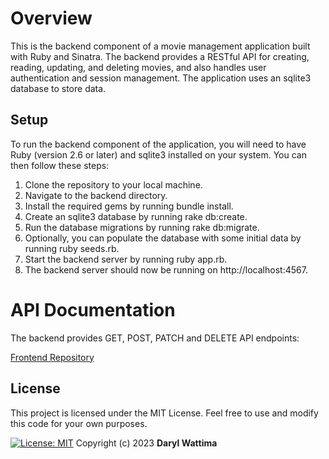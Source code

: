 
# Overview
This is the backend component of a movie management application built with Ruby and Sinatra. The backend provides a RESTful API for creating, reading, updating, and deleting movies, and also handles user authentication and session management. The application uses an sqlite3 database to store data.

## Setup
To run the backend component of the application, you will need to have Ruby (version 2.6 or later) and sqlite3 installed on your system. You can then follow these steps:

1. Clone the repository to your local machine.
2. Navigate to the backend directory.
3. Install the required gems by running bundle install.
4. Create an sqlite3 database by running rake db:create.
5. Run the database migrations by running rake db:migrate.
6. Optionally, you can populate the database with some initial data by running ruby seeds.rb.
7. Start the backend server by running ruby app.rb.
8. The backend server should now be running on http://localhost:4567.

# API Documentation
The backend provides GET, POST, PATCH and DELETE API endpoints:

[Frontend Repository](https://github.com/Wattima/movie_finder_frontend.git)

## License
This project is licensed under the MIT License. Feel free to use and modify this code for your own purposes.

[![License: MIT](https://img.shields.io/badge/License-MIT-yellow.svg)](https://opensource.org/licenses/MIT)
Copyright (c) 2023 **Daryl Wattima**
